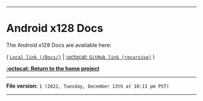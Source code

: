 
***

# Android x128 Docs

The Android x128 Docs are available here:

( [`Local link (/Docs/)`](/Docs/) | [:octocat: `GitHub link (recursive)`](https://github.com/seanpm2001/Android-x128_Docs/) )

**[:octocat: Return to the home project](https://github.com/seanpm2001/Android-x128/)**

***

**File version:** `1 (2022, Tuesday, December 13th at 10:11 pm PST)`

***
